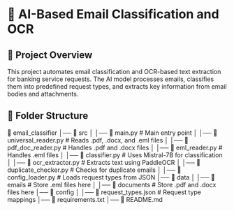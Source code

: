 # 🚀 AI-Based Email Classification and OCR

## 📌 Project Overview
This project automates email classification and OCR-based text extraction for banking service requests. The AI model processes emails, classifies them into predefined request types, and extracts key information from email bodies and attachments.

## 📂 Folder Structure
📂 email_classifier
│── 📂 src
│   │── 📜 main.py                # Main entry point
│   │── 📜 universal_reader.py     # Reads .pdf, .docx, and .eml files
│   │── 📜 pdf_doc_reader.py       # Handles .pdf and .docx files
│   │── 📜 eml_reader.py           # Handles .eml files
│   │── 📜 classifier.py           # Uses Mistral-7B for classification
│   │── 📜 ocr_extractor.py        # Extracts text using PaddleOCR
│   │── 📜 duplicate_checker.py    # Checks for duplicate emails
│   │── 📜 config_loader.py        # Loads request types from JSON
│── 📂 data
│   │── 📂 emails                  # Store .eml files here
│   │── 📂 documents               # Store .pdf and .docx files here
│── 📂 config
│   │── 📜 request_types.json       # Request type mappings
│── 📜 requirements.txt
│── 📜 README.md
